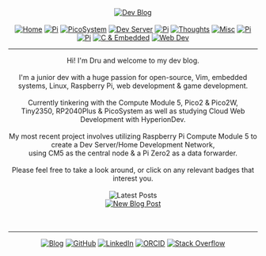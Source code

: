 <!-- Blog v1 -->
<!-- Dru Delarosa -->
<!-- @dntstck -->
<!-- Header -->
<div id="top-badge" align="center">    <a href="./"><img alt="Dev Blog" src="https://img.shields.io/badge/-Developer%20Blog-FE7A16?&logo=git&logoColor=white"></a><br><br> </div>

<div id="nav-badge" align="center"><a href="./"><img alt="Home" src="https://img.shields.io/badge/-Home-151515?&logo=Arduino&logoColor=C51A4A"></a> <a href="./cm5" target="_blank"><img alt="Pi" src="https://img.shields.io/badge/-CM5-151515?&logo=raspberrypi&logoColor=C51A4A"></a> <a href="./picosystem"><img alt="PicoSystem" src="https://img.shields.io/badge/-PicoSystem-151515?&logo=raspberrypi&logoColor=C51A4A"></a> <a href="./devserver"><img alt="Dev Server" src="https://img.shields.io/badge/-Dev%20Server-151515?&logo=Ubuntu&logoColor=C51A4A"></a> <a href="./osnetworking"><img alt="Pi" src="https://img.shields.io/badge/-OS%20&%20Networking-151515?&logo=freebsd&logoColor=C51A4A"></a> <a href="./thoughts"><img alt="Thoughts" src="https://img.shields.io/badge/-Thoughts-151515?&logo=linux&logoColor=C51A4A"></a> <a href="./misc"><img alt="Misc" src="https://img.shields.io/badge/-Misc-151515?&logo=Ubuntu&logoColor=C51A4A"></a> <a href="./raspberrypi"><img alt="Pi" src="https://img.shields.io/badge/-Raspberry%20Pi-151515?&logo=Raspberry-Pi&logoColor=C51A4A"></a>
<a href="./microcontrollers"><img alt="Pi" src="https://img.shields.io/badge/-Microcontrollers-151515?&logo=Arduino&logoColor=FE7A16"></a>
<a href="./embeddedc"><img alt="C & Embedded" src="https://img.shields.io/badge/-C%20&%20Embedded-151515?&logo=C&logoColor=8a3f8f"></a>
<a href="./webdev"><img alt="Web Dev" src="https://img.shields.io/badge/-Web%20Development-151515?&logo=html5&logoColor=DD4814"></a></div>
<hr>
<!-- Main --> 
<div id="content" align="center">Hi! I'm Dru and welcome to my dev blog.<br><br> I'm a junior dev with a huge passion for open-source, Vim, embedded systems, Linux, Raspberry Pi, web development & game development.<br>
<br>
Currently tinkering with the Compute Module 5, Pico2 & Pico2W,<br> Tiny2350, RP2040Plus & PicoSystem as well as studying Cloud Web Development with HyperionDev.<br><br>
My most recent project involves utilizing Raspberry Pi Compute Module 5 to create a Dev Server/Home Development Network,<br> using CM5 as the central node & a Pi Zero2 as a data forwarder.<br><br>
Please feel free to take a look around, or click on any relevant badges that interest you.<br>
</div><br>
<div id="latestposts" align="center">
<img alt="Latest Posts" src="https://img.shields.io/badge/-Latest%20Posts-FFD1DC?&logo=github&logoColor=black"><br>
<!-- latest-posts-start -->
<a href="/blog/misc/newpost"><img src="https://img.shields.io/badge/New%20Blog%20Post-151515?style=flat-square&logo=GitHub&logoColor=white" alt="New Blog Post"></a><br>
<!-- latest-posts-end -->
</div>
<br>
<!-- Footer -->
<br><hr>
<div id="footer-badge" align="center">
<a href="./"><img alt="Blog" src="https://img.shields.io/badge/-Developer%20Blog-DD4814?style=flat-square&logo=github&logoColor=black"></a> <a href="https://dntstck.github.io/blog/" target="_blank"><img alt="GitHub" src="https://img.shields.io/badge/-@dntstck-181717?style=flat-square&logo=GitHub&logoColor=white"></a> <a href="https://www.linkedin.com/in/drudelarosa" target="_blank"><img alt="LinkedIn" src="https://img.shields.io/badge/-LinkedIn-0077B5?style=flat-square&logo=Linkedin&logoColor=white"></a> <a href="https://orcid.org/0009-0003-6755-7655" target="_blank"><img alt="ORCID" src="https://img.shields.io/badge/-ORCID-A6CE39?style=flat-square&logo=ORCID&logoColor=white"></a> <a href="https://stackoverflow.com/users/28874348/dru-delarosa" target="_blank"><img alt="Stack Overflow" src="https://img.shields.io/badge/-Stack%20Overflow-FE7A16?style=flat-square&logo=Stack-Overflow&logoColor=white"></a></div>
  

